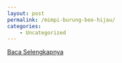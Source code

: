 ```yaml
---
layout: post
permalink: /mimpi-burung-beo-hijau/
categories:
    - Uncategorized
---
```


[Baca Selengkapnya](/05)